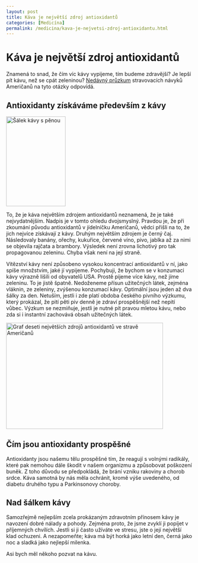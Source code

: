 ```yaml
---
layout: post
title: Káva je největší zdroj antioxidantů
categories: [Medicína]
permalink: /medicina/kava-je-nejvetsi-zdroj-antioxidantu.html
---
```

# Káva je největší zdroj antioxidantů

Znamená to snad, že čím víc kávy vypijeme, tím budeme zdravější? Je lepší pít kávu, než se cpát zeleninou? [Nedávný průzkum](http://www.eurekalert.org/pub_releases/2005-08/acs-cin081905.php) stravovacích návyků Američanů na tyto otázky odpovídá.

## Antioxidanty získáváme především z kávy

<div class="obry" style="width:177px"><div class="leftbox"><img alt="Šálek kávy s pěnou" height="242" src="http://techblog.srubar.net/images/salek-kavy-s-penou.jpg" width="160"/></div></div> 

To, že je káva největším zdrojem antioxidantů neznamená, že je také nejvydatnějším. Nadpis je v tomto ohledu dvojsmyslný. Pravdou je, že při zkoumání původu antioxidantů v jídelníčku Američanů, vědci přišli na to, že jich nejvíce získávají z kávy. Druhým největším zdrojem je černý čaj. Následovaly banány, ořechy, kukuřice, červené víno, pivo, jablka až za nimi se objevila rajčata a brambory. Výsledek není zrovna lichotivý pro tak propagovanou zeleninu. Chyba však není na její straně.

Vítězství kávy není způsobeno vysokou koncentrací antioxidantů v ní, jako spíše množstvím, jaké jí vypijeme. Pochybuji, že bychom se v konzumaci kávy výrazně lišili od obyvatelů USA. Prostě pijeme více kávy, než jíme zeleninu. To je jistě špatně. Nedoženeme přísun užitečných látek, zejména vláknin, ze zeleniny, zvýšenou konzumací kávy. Optimální jsou jeden až dva šálky za den. Netuším, jestli i zde platí obdoba českého pivního výzkumu, který prokázal, že pití pěti piv denně je zdraví prospěšnější než nepití vůbec. Výzkum se nezmiňuje, jestli je nutné pít pravou mletou kávu, nebo zda si i instantní zachovává obsah užitečných látek.

<div class="imag" style="width:425px"><div class="innerimg"><img alt="Graf deseti největších zdrojů antioxidantů ve stravě Američanů" height="286" src="http://techblog.srubar.net/images/top-10-antioxidanty-usa.gif" width="423"/></div></div> 

## Čím jsou antioxidanty prospěšné

Antioxidanty jsou našemu tělu prospěšné tím, že reagují s volnými radikály, které pak nemohou dále škodit v našem organizmu a způsobovat poškození buněk. Z toho důvodu se předpokládá, že brání vzniku rakoviny a chorob srdce. Káva samotná by nás měla ochránit, kromě výše uvedeného, od diabetu druhého typu a Parkinsonovy choroby.

## Nad šálkem kávy

Samozřejmě nejlepším zcela prokázaným zdravotním přínosem kávy je navození dobré nálady a pohody. Zejména proto, že jsme zvyklí ji popíjet v příjemných chvílích. Jestli si ji často užíváte ve stresu, jste o její největší klad ochuzeni. A nezapomeňte; káva má být horká jako letní den, černá jako noc a sladká jako nejlepší milenka.

Asi bych měl někoho pozvat na kávu.

